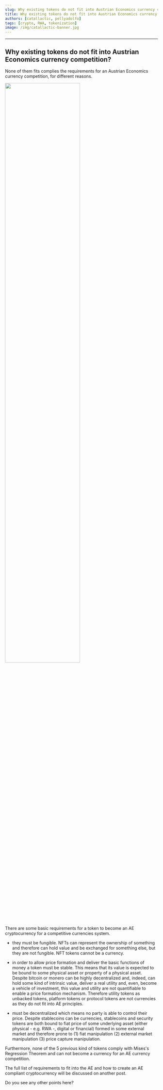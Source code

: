 ```yaml
---
slug: Why existing tokens do not fit into Austrian Economics currency competition
title: Why existing tokens do not fit into Austrian Economics currency competition
authors: [catallactic, pellyadolfo]
tags: [crypto, RWA, tokenization]
image: /img/catallactic-banner.jpg
---
```

---

## Why existing tokens do not fit into Austrian Economics currency competition?

None of them fits complies the requirements for an Austrian Economics currency competition, for different reasons.

<!-- truncate -->

<div style={{textAlign: 'center'}}>
	<img src="/img/tokenization_maturity_model_seal.svg" width="70%"></img>
</div>
<br/>
<br/>

There are some basic requirements for a token to become an AE cryptocurrency for a competitive currencies system.

* they must be fungible. NFTs can represent the ownership of something and therefore can hold value and be exchanged for something else, but they are not fungible. NFT tokens cannot be a currency.

* in order to allow price formation and deliver the basic functions of money a token must be stable. This means that its value is expected to be bound to some physical asset or property of a physical asset. Despite bitcoin or monero can be highly decentralized and, indeed, can hold some kind of intrinsic value, deliver a real utility and, even, become a vehicle of investment, this value and utility are not quantifiable to enable a price formation mechanism. Therefore utility tokens as unbacked tokens, platform tokens or protocol tokens are not currencies as they do not fit into AE principles.

* must be decentralized which means no party is able to control their price. Despite stablecoins can be currencies, stablecoins and security tokens are both bound to fiat price of some underlying asset (either physical - e.g. RWA -, digital or financial) formed in some external market and therefore prone to (1) fiat manipulation (2) external market manipulation (3) price capture manipulation.

Furthermore, none of the 5 previous kind of tokens comply with Mises's Regression Theorem and can not become a currency for an AE currency competition.

The full list of requirements to fit into the AE and how to create an AE compliant cryptocurrency will be discussed on another post.

Do you see any other points here?
<br/>